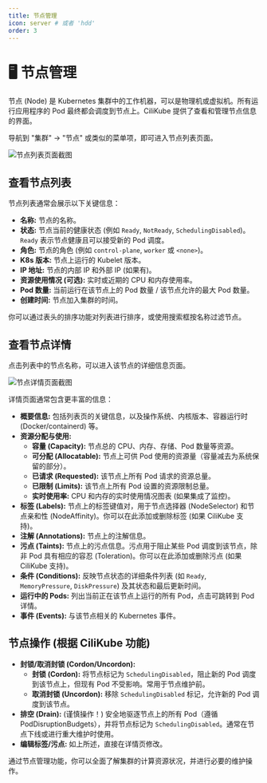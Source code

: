 ```yaml
---
title: 节点管理
icon: server # 或者 'hdd'
order: 3
---
```


# 🖥️ 节点管理

节点 (Node) 是 Kubernetes 集群中的工作机器，可以是物理机或虚拟机。所有运行应用程序的 Pod 最终都会调度到节点上。CiliKube 提供了查看和管理节点信息的界面。

导航到 "集群" -> "节点" 或类似的菜单项，即可进入节点列表页面。

![节点列表页面截图](placeholder.png)

## 查看节点列表

节点列表通常会展示以下关键信息：

*   **名称:** 节点的名称。
*   **状态:** 节点当前的健康状态 (例如 `Ready`, `NotReady`, `SchedulingDisabled`)。`Ready` 表示节点健康且可以接受新的 Pod 调度。
*   **角色:** 节点的角色 (例如 `control-plane`, `worker` 或 `<none>`)。
*   **K8s 版本:** 节点上运行的 Kubelet 版本。
*   **IP 地址:** 节点的内部 IP 和外部 IP (如果有)。
*   **资源使用情况 (可选):** 实时或近期的 CPU 和内存使用率。
*   **Pod 数量:** 当前运行在该节点上的 Pod 数量 / 该节点允许的最大 Pod 数量。
*   **创建时间:** 节点加入集群的时间。

你可以通过表头的排序功能对列表进行排序，或使用搜索框按名称过滤节点。

## 查看节点详情

点击列表中的节点名称，可以进入该节点的详细信息页面。

![节点详情页面截图](placeholder.png)

详情页面通常包含更丰富的信息：

*   **概要信息:** 包括列表页的关键信息，以及操作系统、内核版本、容器运行时 (Docker/containerd) 等。
*   **资源分配与使用:**
    *   **容量 (Capacity):** 节点总的 CPU、内存、存储、Pod 数量等资源。
    *   **可分配 (Allocatable):** 节点上可供 Pod 使用的资源量（容量减去为系统保留的部分）。
    *   **已请求 (Requested):** 该节点上所有 Pod 请求的资源总量。
    *   **已限制 (Limits):** 该节点上所有 Pod 设置的资源限制总量。
    *   **实时使用率:** CPU 和内存的实时使用情况图表 (如果集成了监控)。
*   **标签 (Labels):** 节点上的标签键值对，用于节点选择器 (NodeSelector) 和节点亲和性 (NodeAffinity)。你可以在此添加或删除标签 (如果 CiliKube 支持)。
*   **注解 (Annotations):** 节点上的注解信息。
*   **污点 (Taints):** 节点上的污点信息。污点用于阻止某些 Pod 调度到该节点，除非 Pod 具有相应的容忍 (Toleration)。你可以在此添加或删除污点 (如果 CiliKube 支持)。
*   **条件 (Conditions):** 反映节点状态的详细条件列表 (如 `Ready`, `MemoryPressure`, `DiskPressure`) 及其状态和最后更新时间。
*   **运行中的 Pods:** 列出当前正在该节点上运行的所有 Pod，点击可跳转到 Pod 详情。
*   **事件 (Events):** 与该节点相关的 Kubernetes 事件。

## 节点操作 (根据 CiliKube 功能)

*   **封锁/取消封锁 (Cordon/Uncordon):**
    *   **封锁 (Cordon):** 将节点标记为 `SchedulingDisabled`，阻止新的 Pod 调度到该节点上，但现有 Pod 不受影响。常用于节点维护前。
    *   **取消封锁 (Uncordon):** 移除 `SchedulingDisabled` 标记，允许新的 Pod 调度到该节点。
*   **排空 (Drain):** (谨慎操作！) 安全地驱逐节点上的所有 Pod（遵循 PodDisruptionBudgets），并将节点标记为 `SchedulingDisabled`。通常在节点下线或进行重大维护时使用。
*   **编辑标签/污点:** 如上所述，直接在详情页修改。

通过节点管理功能，你可以全面了解集群的计算资源状况，并进行必要的维护操作。
